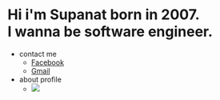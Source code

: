 # Hi i'm Supanat born in 2007.<br>I wanna be software engineer.

- contact me<br>
  - [Facebook](https://www.facebook.com/suphanat.monmala)
  - [Gmail](mailto:supanathub@gmail.com)
- about profile
  - ![](https://komarev.com/ghpvc/?username=Supanat-hub&label=views&color=brightgreen)
